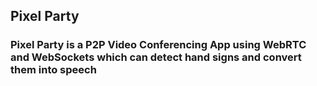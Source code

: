 ## Pixel Party
### Pixel Party is a P2P Video Conferencing App using WebRTC and WebSockets which can detect hand signs and convert them into speech